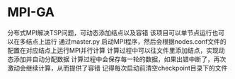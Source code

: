 # MPI-GA
分布式MPI解决TSP问题，可动态添加结点以及容错
该项目可以单节点运行也可以在多结点上运行
通过master.py 启动MPI程序，然后会根据nodes.conf文件的配置在对应结点上运行MPI并行计算
计算过程中可以往文件里添加结点，实现动态添加并自动分配数据
计算过程中会保存每一轮的数据，如果出错中断了，再次激动会继续计算，从而提供了容错
记得每次启动前清空checkpoint目录下的文件
